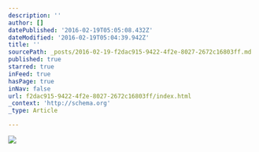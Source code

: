 ```yaml
---
description: ''
author: []
datePublished: '2016-02-19T05:05:08.432Z'
dateModified: '2016-02-19T05:04:39.942Z'
title: ''
sourcePath: _posts/2016-02-19-f2dac915-9422-4f2e-8027-2672c16803ff.md
published: true
starred: true
inFeed: true
hasPage: true
inNav: false
url: f2dac915-9422-4f2e-8027-2672c16803ff/index.html
_context: 'http://schema.org'
_type: Article

---
```

![](https://the-grid-user-content.s3-us-west-2.amazonaws.com/ed7a5bba-7b28-4e13-a549-b754f165b734.png)